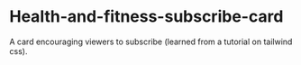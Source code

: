 # Health-and-fitness-subscribe-card
A card encouraging viewers to subscribe (learned from a tutorial on tailwind css).
